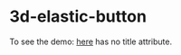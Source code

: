 3d-elastic-button
================


To see the demo: [here](http://hanggi.me/t/3d-elastic-button) has no title attribute.
